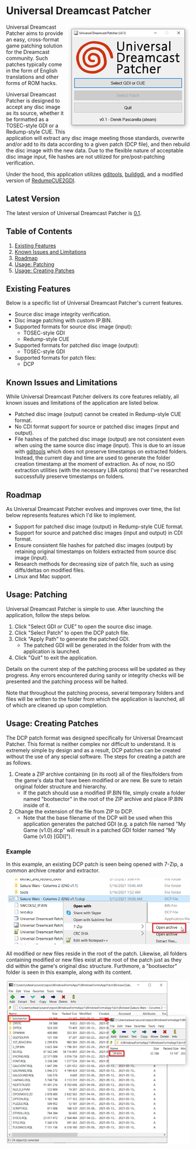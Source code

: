 # Universal Dreamcast Patcher
<img align="right" src="https://github.com/DerekPascarella/UniversalDreamcastPatcher/blob/main/screenshots/screenshot.png?raw=true">Universal Dreamcast Patcher aims to provide an easy, cross-format game patching solution for the Dreamcast community.  Such patches typically come in the form of English translations and other forms of ROM hacks.

Universal Dreamcast Patcher is designed to accept any disc image as its source, whether it be formatted as a TOSEC-style GDI or a Redump-style CUE.  This application will extract any disc image meeting those standards, overwrite and/or add to its data according to a given patch (DCP file), and then rebuild the disc image with the new data.  Due to the flexible nature of acceptable disc image input, file hashes are not utilized for pre/post-patching verification.

Under the hood, this application utilizes [gditools](https://sourceforge.net/projects/dcisotools/), [buildgdi](https://projects.sappharad.com/tools/gdibuilder.html), and a modified version of [RedumpCUE2GDI](https://github.com/AwfulBear/RedumpCUE2GDI).

## Latest Version

The latest version of Universal Dreamcast Patcher is [0.1](https://github.com/DerekPascarella/UniversalDreamcastPatcher/releases/download/0.1/Universal.Dreamcast.Patcher.v0.1.zip).

## Table of Contents

1. [Existing Features](https://github.com/DerekPascarella/UniversalDreamcastPatcher#existing-features)
2. [Known Issues and Limitations](https://github.com/DerekPascarella/UniversalDreamcastPatcher#known-issues-and-limitations)
3. [Roadmap](https://github.com/DerekPascarella/UniversalDreamcastPatcher#roadmap)
4. [Usage: Patching](https://github.com/DerekPascarella/UniversalDreamcastPatcher#usage-patching)
5. [Usage: Creating Patches](https://github.com/DerekPascarella/UniversalDreamcastPatcher#usage-creating-patches)

## Existing Features
Below is a specific list of Universal Dreamcast Patcher's current features.

* Source disc image integrity verification.
* Disc image patching with custom IP.BIN.
* Supported formats for source disc image (input):
  * TOSEC-style GDI
  * Redump-style CUE
* Supported formats for patched disc image (output):
  * TOSEC-style GDI
* Supported formats for patch files:
  * DCP

## Known Issues and Limitations
While Universal Dreamcast Patcher delivers its core features reliably, all known issues and limitations of the application are listed below.

* Patched disc image (output) cannot be created in Redump-style CUE format.
* No CDI format support for source or patched disc images (input and output).
* File hashes of the patched disc image (output) are not consistent even when using the same source disc image (input).  This is due to an issue with [gditools](https://sourceforge.net/projects/dcisotools/) which does not preserve timestamps on extracted folders.  Instead, the current day and time are used to generate the folder creation timestamp at the moment of extraction.  As of now, no ISO extraction utilities (with the necessary LBA options) that I've researched successfully preserve timestamps on folders.

## Roadmap
As Universal Dreamcast Patcher evolves and improves over time, the list below represents features which I'd like to implement.

* Support for patched disc image (output) in Redump-style CUE format.
* Support for source and patched disc images (input and output) in CDI format.
* Ensure consistent file hashes for patched disc images (output) by retaining original timestamps on folders extracted from source disc image (input).
* Research methods for decreasing size of patch file, such as using diffs/deltas on modified files.
* Linux and Mac support.

## Usage: Patching
Universal Dreamcast Patcher is simple to use.  After launching the application, follow the steps below.

1. Click "Select GDI or CUE" to open the source disc image.
2. Click "Select Patch" to open the DCP patch file.
3. Click "Apply Path" to generate the patched GDI.
   * The patched GDI will be generated in the folder from with the application is launched.
4. Click "Quit" to exit the application.

Details on the current step of the patching process will be updated as they progress.  Any errors encountered during sanity or integrity checks will be presented and the patching process will be halted.

Note that throughout the patching process, several temporary folders and files will be written to the folder from which the application is launched, all of which are cleaned up upon completion.

## Usage: Creating Patches
The DCP patch format was designed specifically for Universal Dreamcast Patcher.  This format is neither complex nor difficult to understand.  It is extremely simple by design and as a result, DCP patches can be created without the use of any special software.  The steps for creating a patch are as follows.

1. Create a ZIP archive containing (in its root) all of the files/folders from the game's data that have been modified or are new.  Be sure to retain original folder structure and hierarchy.
   * If the patch should use a modified IP.BIN file, simply create a folder named "bootsector" in the root of the ZIP archive and place IP.BIN inside of it.
2. Change the extension of the file from ZIP to DCP.
   * Note that the base filename of the DCP will be used when this application generates the patched GDI (e.g. a patch file named "My Game (v1.0).dcp" will result in a patched GDI folder named "My Game (v1.0) [GDI]").

### Example
In this example, an existing DCP patch is seen being opened with 7-Zip, a common archive creator and extractor.

<p align="center">
<img src="https://github.com/DerekPascarella/UniversalDreamcastPatcher/blob/main/screenshots/example_1.png?raw=true">
</p>

All modified or new files reside in the root of the patch.  Likewise, all folders containing modified or new files exist at the root of the patch just as they did within the game's original disc structure.  Furthmore, a "bootsector" folder is seen in this example, along with its content.

<p align="center">
<img src="https://github.com/DerekPascarella/UniversalDreamcastPatcher/blob/main/screenshots/example_2.png?raw=true">
</p>
